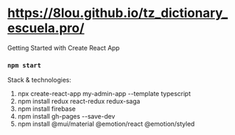 # https://8lou.github.io/tz_dictionary_escuela.pro/
Getting Started with Create React App

### `npm start`

Stack & technologies:
1. npx create-react-app my-admin-app --template typescript
2. npm install redux react-redux redux-saga
3. npm install firebase
4. npm install gh-pages --save-dev
5. npm install @mui/material @emotion/react @emotion/styled
